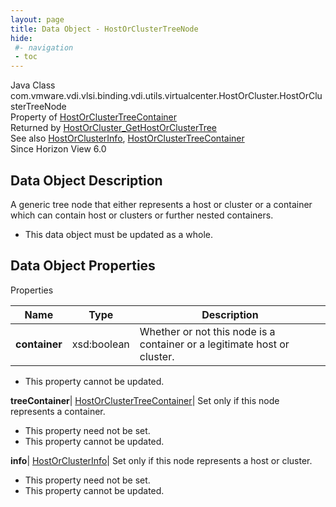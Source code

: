 ```yaml
---
layout: page
title: Data Object - HostOrClusterTreeNode
hide:
 #- navigation
 - toc
---
```






Java Class
    com.vmware.vdi.vlsi.binding.vdi.utils.virtualcenter.HostOrCluster.HostOrClusterTreeNode  
Property of
     [HostOrClusterTreeContainer](vdi.utils.virtualcenter.HostOrCluster.HostOrClusterTreeContainer.md#field_detail)  
Returned by
     [HostOrCluster_GetHostOrClusterTree](vdi.utils.virtualcenter.HostOrCluster.md#getHostOrClusterTree)  
See also
     [HostOrClusterInfo](vdi.utils.virtualcenter.HostOrCluster.HostOrClusterInfo.md), [HostOrClusterTreeContainer](vdi.utils.virtualcenter.HostOrCluster.HostOrClusterTreeContainer.md)  
Since 
    Horizon View 6.0

## Data Object Description 

A generic tree node that either represents a host or cluster or a container which can contain host or clusters or further nested containers. 

  * This data object must be updated as a whole.



## Data Object Properties

Properties

Name |  Type |  Description   
---|---|---  
**container**|  xsd:boolean|  Whether or not this node is a container or a legitimate host or cluster.   


* This property cannot be updated.

  
**treeContainer**| [HostOrClusterTreeContainer](vdi.utils.virtualcenter.HostOrCluster.HostOrClusterTreeContainer.md)|  Set only if this node represents a container.   


* This property need not be set.
* This property cannot be updated.

  
**info**| [HostOrClusterInfo](vdi.utils.virtualcenter.HostOrCluster.HostOrClusterInfo.md)|  Set only if this node represents a host or cluster.   


* This property need not be set.
* This property cannot be updated.

  
  
  
  
  
  

